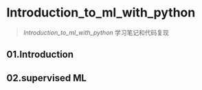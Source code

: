 # Introduction_to_ml_with_python
> *Introduction_to_ml_with_python* 学习笔记和代码复现

## 01.Introduction

## 02.supervised ML
